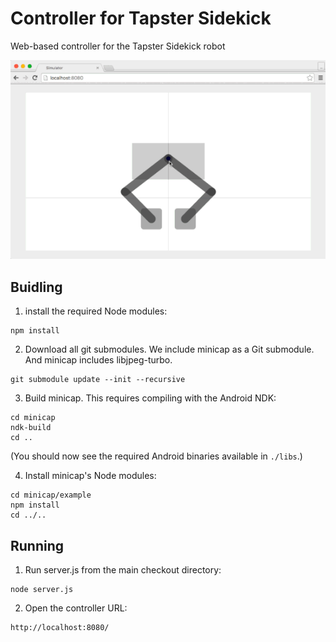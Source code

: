 # Controller for Tapster Sidekick 
Web-based controller for the Tapster Sidekick robot

![Controller demo](doc/demo.gif)

## Buidling

  1.  install the required Node modules:

  ```
  npm install
  ```

  2.  Download all git submodules. We include minicap as a Git submodule. And minicap includes libjpeg-turbo.

  ```
  git submodule update --init --recursive
  ```

  3.  Build minicap. This requires compiling with the Android NDK:

  ```
  cd minicap
  ndk-build
  cd ..
  ```

  (You should now see the required Android binaries available in `./libs`.)

  4.  Install minicap's Node modules:

  ```
  cd minicap/example
  npm install
  cd ../..
  ```
  


## Running

  1. Run server.js from the main checkout directory:

  ```
  node server.js
  ```

  2. Open the controller URL:
  ```
  http://localhost:8080/
  ```